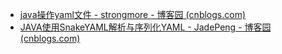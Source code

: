 - [java操作yaml文件 - strongmore - 博客园 (cnblogs.com)](https://www.cnblogs.com/strongmore/p/14219180.html)
- [JAVA使用SnakeYAML解析与序列化YAML - JadePeng - 博客园 (cnblogs.com)](https://www.cnblogs.com/xiaoqi/p/SnakeYAML.html)
